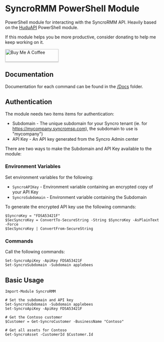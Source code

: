 # SyncroRMM PowerShell Module

PowerShell module for interacting with the SyncroRMM API. Heavily based on the [HuduAPI](https://github.com/lwhitelock/HuduAPI/) PowerShell module.

If this module helps you be more productive, consider donating to help me keep working on it.

<a href="https://www.buymeacoffee.com/davejlong" target="_blank"><img src="https://www.buymeacoffee.com/assets/img/custom_images/orange_img.png" alt="Buy Me A Coffee" style="height: 41px !important;width: 174px !important;box-shadow: 0px 3px 2px 0px rgba(190, 190, 190, 0.5) !important;-webkit-box-shadow: 0px 3px 2px 0px rgba(190, 190, 190, 0.5) !important;" ></a>

## Documentation

Documentation for each command can be found in the [/Docs](https://github.com/davejlong/SyncroRMM/tree/master/Docs) folder.

## Authentication

The module needs two items items for authentication:

* Subdomain - The unique subdomain for your Syncro tenant (ie. for https://mycompany.syncromsp.com), the subdomain to use is "mycompany")
* API Key - An API key generated from the Syncro Admin center

There are two ways to make the Subdomain and API Key available to the module:

### Environment Variables

Set environment variables for the following:

* `SyncroAPIKey` - Environment variable containing an encrypted copy of your API Key
* `SyncroSubdomain` - Environment variable containing the Subdomain

To generate the encrypted API key use the following commands:

```
$SyncroKey = "FDSA53421F"
$SecSyncroKey = ConvertTo-SecureString -String $SyncroKey -AsPlainText -Force
$SecSyncroKey | ConvertFrom-SecureString
```

### Commands

Call the following commands:

```
Set-SyncroApiKey -ApiKey FDSA53421F
Set-SyncroSubdomain -Subdomain applebees
```

## Basic Usage

```
Import-Module SyncroRMM

# Set the subdomain and API key
Set-SyncroSubdomain -Subdomain applebees
Set-SyncroApiKey -ApiKey FDSA53421F

# Get the Contoso customer
$Customer = Get-SyncroCustomer -BusinessName "Contoso"

# Get all assets for Contoso
Get-SyncroAsset -CustomerId $Customer.Id
```
